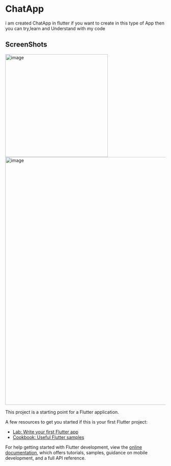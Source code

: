 # ChatApp

i am created ChatApp in flutter
if you want to create in this type of App then you can try,learn and Understand with my code

## ScreenShots
<img width="322" alt="image" src="https://github.com/Tufail-Ahmed1/How--to-created-ChatApp-in-Flutter-/assets/128387947/9df559a2-28f7-4483-a827-483adf73ace3">

<img width="776" alt="image" src="https://github.com/Tufail-Ahmed1/How--to-created-ChatApp-in-Flutter-/assets/128387947/38f5c8fd-35af-42a7-a4e3-6ad30eee159e">

This project is a starting point for a Flutter application.

A few resources to get you started if this is your first Flutter project:

- [Lab: Write your first Flutter app](https://docs.flutter.dev/get-started/codelab)
- [Cookbook: Useful Flutter samples](https://docs.flutter.dev/cookbook)

For help getting started with Flutter development, view the
[online documentation](https://docs.flutter.dev/), which offers tutorials,
samples, guidance on mobile development, and a full API reference.

